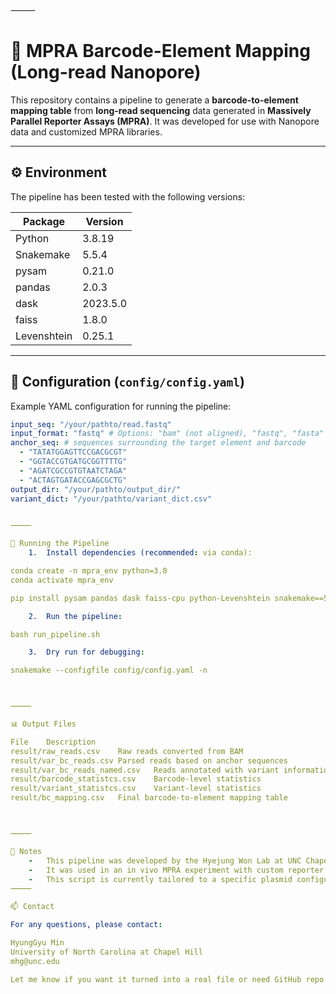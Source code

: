 ⸻

# 🔬 MPRA Barcode-Element Mapping (Long-read Nanopore)

This repository contains a pipeline to generate a **barcode-to-element mapping table** from **long-read sequencing** data generated in **Massively Parallel Reporter Assays (MPRA)**. It was developed for use with Nanopore data and customized MPRA libraries.

---

## ⚙️ Environment

The pipeline has been tested with the following versions:

| Package       | Version   |
|---------------|-----------|
| Python        | 3.8.19    |
| Snakemake     | 5.5.4     |
| pysam         | 0.21.0    |
| pandas        | 2.0.3     |
| dask          | 2023.5.0  |
| faiss         | 1.8.0     |
| Levenshtein   | 0.25.1    |

---

## 🧬 Configuration (`config/config.yaml`)

Example YAML configuration for running the pipeline:

```yaml
input_seq: "/your/pathto/read.fastq"
input_format: "fastq" # Options: "bam" (not aligned), "fastq", "fasta"
anchor_seq: # sequences surrounding the target element and barcode
  - "TATATGGAGTTCCGACGCGT"
  - "GGTACCGTGATGCGGTTTTG"
  - "AGATCGCCGTGTAATCTAGA"
  - "ACTAGTGATACCGAGCGCTG"
output_dir: "/your/pathto/output_dir/"
variant_dict: "/your/pathto/variant_dict.csv"


⸻

🚀 Running the Pipeline
	1.	Install dependencies (recommended: via conda):

conda create -n mpra_env python=3.8
conda activate mpra_env

pip install pysam pandas dask faiss-cpu python-Levenshtein snakemake==5.5.4

	2.	Run the pipeline:

bash run_pipeline.sh

	3.	Dry run for debugging:

snakemake --configfile config/config.yaml -n



⸻

📊 Output Files

File	Description
result/raw_reads.csv	Raw reads converted from BAM
result/var_bc_reads.csv	Parsed reads based on anchor sequences
result/var_bc_reads_named.csv	Reads annotated with variant information
result/barcode_statistcs.csv	Barcode-level statistics
result/variant_statistcs.csv	Variant-level statistics
result/bc_mapping.csv	Final barcode-to-element mapping table



⸻

📌 Notes
	- 	This pipeline was developed by the Hyejung Won Lab at UNC Chapel Hill.
	- 	It was used in an in vivo MPRA experiment with custom reporter constructs.
    -   This script is currently tailored to a specific plasmid configuration, but we plan to update it in the future to support more general plasmid settings.
⸻

📫 Contact

For any questions, please contact:

HyungGyu Min
University of North Carolina at Chapel Hill
mhg@unc.edu

Let me know if you want it turned into a real file or need GitHub repo setup instructions!
